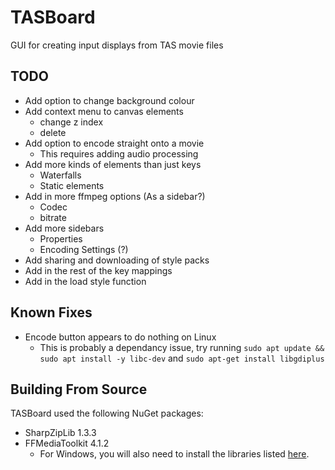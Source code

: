 # TASBoard
GUI for creating input displays from TAS movie files

## TODO
- Add option to change background colour
- Add context menu to canvas elements
  - change z index
  - delete
- Add option to encode straight onto a movie
  - This requires adding audio processing
- Add more kinds of elements than just keys
  - Waterfalls
  - Static elements
- Add in more ffmpeg options (As a sidebar?)
  - Codec
  - bitrate
- Add more sidebars
  - Properties
  - Encoding Settings (?)
- Add sharing and downloading of style packs
- Add in the rest of the key mappings
- Add in the load style function

## Known Fixes
- Encode button appears to do nothing on Linux
  - This is probably a dependancy issue, try running `sudo apt update && sudo apt install -y libc-dev` and `sudo apt-get install libgdiplus`

## Building From Source
TASBoard used the following NuGet packages:
- SharpZipLib 1.3.3
- FFMediaToolkit 4.1.2
  - For Windows, you will also need to install the libraries listed [here](https://github.com/radek-k/FFMediaToolkit#setup). 
